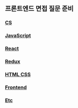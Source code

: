 ## 프론트엔드 면접 질문 준비

### [CS](#cs)

### [JavaScript](#javascript)

### [React](#react)

### [Redux](#redux)

### [HTML CSS](#html-css)

### [Frontend](#frontend)

### [Etc](#etc)
